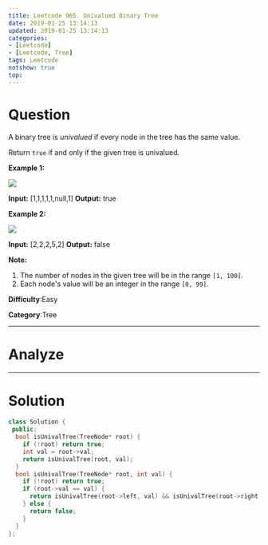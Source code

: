 ```yaml
---
title: Leetcode 965. Univalued Binary Tree
date: 2019-01-25 13:14:13
updated: 2019-01-25 13:14:13
categories: 
- [Leetcode]
- [Leetcode, Tree]
tags: Leetcode
notshow: true
top:
---
```


# Question

A binary tree is  _univalued_  if every node in the tree has the same value.

Return  `true` if and only if the given tree is univalued.

**Example 1:**

![](https://assets.leetcode.com/uploads/2018/12/28/unival_bst_1.png)

**Input:** [1,1,1,1,1,null,1]
**Output:** true

**Example 2:**

![](https://assets.leetcode.com/uploads/2018/12/28/unival_bst_2.png)

**Input:** [2,2,2,5,2]
**Output:** false

**Note:**

1.  The number of nodes in the given tree will be in the range  `[1, 100]`.
2.  Each node's value will be an integer in the range  `[0, 99]`.

**Difficulty**:Easy

**Category**:Tree

<!-- more -->

------------

# Analyze

------------

# Solution

```cpp
class Solution {
 public:
  bool isUnivalTree(TreeNode* root) {
    if (!root) return true;
    int val = root->val;
    return isUnivalTree(root, val);
  }
  bool isUnivalTree(TreeNode* root, int val) {
    if (!root) return true;
    if (root->val == val) {
      return isUnivalTree(root->left, val) && isUnivalTree(root->right, val);
    } else {
      return false;
    }
  }
};
```


